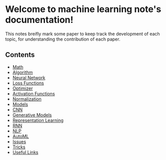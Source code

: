 Welcome to machine learning note's documentation!
=================================================

This notes breifly mark some paper to keep track the development of each topic, for understanding the contribution of each paper.

Contents
--------
* [Math](/math/index.md)
* [Algorithm](/algorithm/index.md)
* [Neural Network](/basic/neural_network.md)
* [Loss Functions](/basic/loss_functions.md)  
* [Optimizer](/basic/optimizer.md)  
* [Activation Functions](/basic/activation_functions.md)  
* [Normalization](/basic/normalization.md) 
* [Models](/basic/basic_models.md)
* [CNN](/CNN/index.md)
* [Generative Models](/generative_models/index.md)
* [Representation Learning](/representation_learning.md)
* [RNN](/RNN/index.md)
* [NLP](/NLP/index.md)
* [AutoML](/AutoML/index.md)
* [Issues](/issue.md)
* [Tricks](/tricks.md)
* [Useful Links](/links/useful_links.md)
